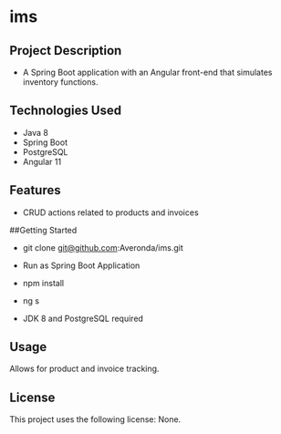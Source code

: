# ims

## Project Description
* A Spring Boot application with an Angular front-end that simulates inventory functions.

## Technologies Used
* Java 8
* Spring Boot
* PostgreSQL
* Angular 11

## Features
* CRUD actions related to products and invoices

##Getting Started
* git clone git@github.com:Averonda/ims.git
* Run as Spring Boot Application
* npm install
* ng s

* JDK 8 and PostgreSQL required

## Usage
Allows for product and invoice tracking.

## License
This project uses the following license: None.
